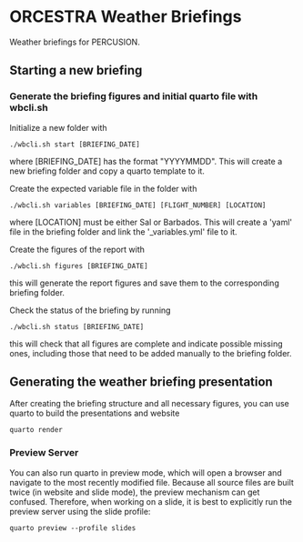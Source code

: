 # ORCESTRA Weather Briefings

Weather briefings for PERCUSION.

## Starting a new briefing

### Generate the briefing figures and initial quarto file with **wbcli.sh**
Initialize a new folder with

```
./wbcli.sh start [BRIEFING_DATE]
```

where [BRIEFING_DATE] has the format "YYYYMMDD". This will create a new briefing folder and copy a quarto template to it.

Create the expected variable file in the folder with

```
./wbcli.sh variables [BRIEFING_DATE] [FLIGHT_NUMBER] [LOCATION]
```

where [LOCATION] must be either Sal or Barbados. This will create a 'yaml' file in the briefing folder and link the '_variables.yml' file to it.

Create the figures of the report with

```
./wbcli.sh figures [BRIEFING_DATE]
```

this will generate the report figures and save them to the corresponding briefing folder.

Check the status of the briefing by running

```
./wbcli.sh status [BRIEFING_DATE]
```

this will check that all figures are complete and indicate possible missing ones, including those that need to be added manually to the briefing folder.

## Generating the weather briefing presentation

After creating the briefing structure and all necessary figures, you can use quarto to build the presentations and website
```
quarto render
```

### Preview Server

You can also run quarto in preview mode, which will open a browser and navigate to the most recently modified file.
Because all source files are built twice (in website and slide mode), the preview mechanism can get confused.
Therefore, when working on a slide, it is best to explicitly run the preview server using the slide profile:
```
quarto preview --profile slides
```
